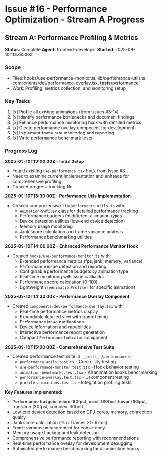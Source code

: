 # Issue #16 - Performance Optimization - Stream A Progress

## Stream A: Performance Profiling & Metrics

**Status**: Complete
**Agent**: frontend-developer
**Started**: 2025-09-10T13:00:00Z

### Scope
- Files: hooks/use-performance-monitor.ts, lib/performance-utils.ts, components/dev/performance-overlay.tsx, __tests__/performance/
- Work: Profiling, metrics collection, and monitoring setup

### Key Tasks
1. [x] Profile all existing animations (from Issues #3-14)
2. [x] Identify performance bottlenecks and document findings
3. [x] Enhance performance monitoring hook with detailed metrics
4. [x] Create performance overlay component for development
5. [x] Implement frame rate monitoring and reporting
6. [x] Write performance benchmark tests

### Progress Log

**2025-09-10T13:00:00Z - Initial Setup**
- Found existing `use-performance.tsx` hook from Issue #3
- Need to examine current implementation and enhance for comprehensive profiling
- Created progress tracking file

**2025-09-10T13:30:00Z - Performance Utils Implementation**
- Created comprehensive `lib/performance-utils.ts` with:
  - `AnimationProfiler` class for detailed performance tracking
  - Performance budgets for different animation types
  - Device detection utilities (low-end device detection)
  - Memory usage monitoring
  - Jank score calculation and frame variance analysis
  - Performance benchmarking utilities

**2025-09-10T14:00:00Z - Enhanced Performance Monitor Hook**
- Created `hooks/use-performance-monitor.ts` with:
  - Extended performance metrics (fps, jank, memory, variance)
  - Performance issue detection and reporting
  - Configurable performance budgets by animation type
  - Real-time monitoring with issue callbacks
  - Performance score calculation (0-100)
  - Lightweight `useAnimationProfiler` for specific animations

**2025-09-10T14:30:00Z - Performance Overlay Component**
- Created `components/dev/performance-overlay.tsx` with:
  - Real-time performance metrics display
  - Expandable detailed view with frame timing
  - Performance issue notifications
  - Device information and capabilities
  - Interactive performance report generation
  - Compact `PerformanceIndicator` component

**2025-09-10T15:00:00Z - Comprehensive Test Suite**
- Created performance test suite in `__tests__/performance/`:
  - `performance-utils.test.ts` - Core utility testing
  - `use-performance-monitor.test.tsx` - Hook behavior testing
  - `animation-benchmarks.test.tsx` - All animation hooks benchmarking
  - `performance-overlay.test.tsx` - UI component testing
  - `profile-animations.test.ts` - Integration profiling tests

**Key Features Implemented:**
- Performance budgets: micro (60fps), scroll (60fps), hover (60fps), transition (30fps), complex (30fps)
- Low-end device detection based on CPU cores, memory, connection quality
- Jank score calculation (% of frames >16.67ms)
- Frame variance measurement for consistency
- Memory usage tracking and leak detection
- Comprehensive performance reporting with recommendations
- Real-time performance overlay for development debugging
- Automated performance benchmarking for all animation hooks
